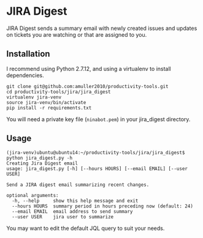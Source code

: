 # JIRA Digest

JIRA Digest sends a summary email with newly created issues and updates on tickets you are watching or that are assigned to you.

## Installation

I recommend using Python 2.7.12, and using a virtualenv to install dependencies.

    git clone git@github.com:amuller2010/productivity-tools.git
    cd productivity-tools/jira/jira_digest
    virtualenv jira-venv
    source jira-venv/bin/activate
    pip install -r requirements.txt

You will need a private key file (`ninabot.pem`) in your jira_digest directory.

## Usage

    (jira-venv)ubuntu@ubuntu14:~/productivity-tools/jira/jira_digest$ python jira_digest.py -h
    Creating Jira Digest email
    usage: jira_digest.py [-h] [--hours HOURS] [--email EMAIL] [--user USER]
    
    Send a JIRA digest email summarizing recent changes.
    
    optional arguments:
      -h, --help     show this help message and exit
      --hours HOURS  summary period in hours preceding now (default: 24)
      --email EMAIL  email address to send summary
      --user USER    jira user to summarize

You may want to edit the default JQL query to suit your needs.
